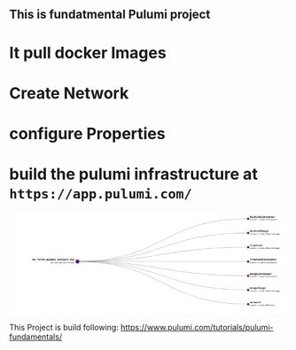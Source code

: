 ## This is fundatmental Pulumi project

# It pull docker Images

# Create Network

# configure Properties

# build the pulumi infrastructure at `https://app.pulumi.com/`

![alt text](image.png)

This Project is build following:
https://www.pulumi.com/tutorials/pulumi-fundamentals/
